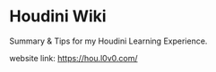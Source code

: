 # Houdini Wiki

Summary & Tips for my Houdini Learning Experience.

website link: https://hou.l0v0.com/
